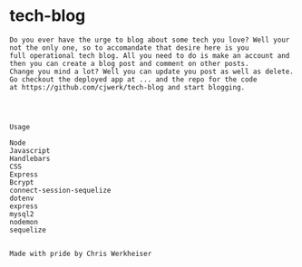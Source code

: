 # tech-blog

    Do you ever have the urge to blog about some tech you love? Well your not the only one, so to accomandate that desire here is you
    full operational tech blog. All you need to do is make an account and then you can create a blog post and comment on other posts.
    Change you mind a lot? Well you can update you post as well as delete. Go checkout the deployed app at ... and the repo for the code
    at https://github.com/cjwerk/tech-blog and start blogging.




    Usage

    Node
    Javascript
    Handlebars
    CSS
    Express
    Bcrypt
    connect-session-sequelize
    dotenv
    express
    mysql2
    nodemon
    sequelize


    Made with pride by Chris Werkheiser